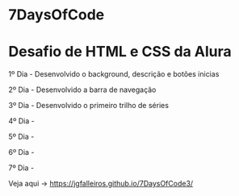 # 7DaysOfCode
<h1>Desafio de HTML e CSS da Alura</h1>

<p>1º Dia - Desenvolvido o background, descrição e botões inicias</p>
<p>2º Dia - Desenvolvido a barra de navegação</p> 
<p>3º Dia - Desenvolvido o primeiro trilho de séries</p> 
<p>4º Dia - </p>
<p>5º Dia - </p>
<p>6º Dia - </p>
<p>7º Dia - </p>

Veja aqui -> https://jgfalleiros.github.io/7DaysOfCode3/
